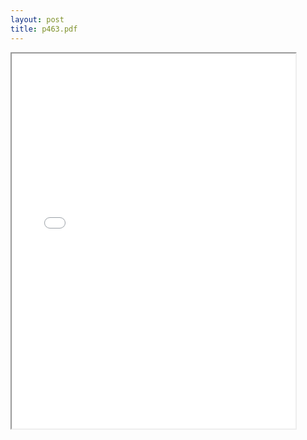 ```yaml
---
layout: post
title: p463.pdf
--- 
```




<div class="pdf-container">
    <iframe src="/irs.ea/assets/pdfs/p463.pdf" 
    height="600" width="90%" allowFullScreen="true">
    </iframe>
</div>
